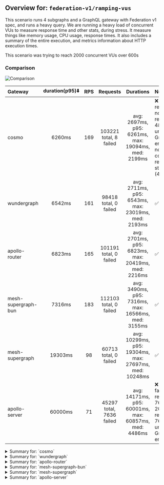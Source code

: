 ## Overview for: `federation-v1/ramping-vus`


This scenario runs 4 subgraphs and a GraphQL gateway with Federation v1 spec, and runs a heavy query. We are running a heavy load of concurrent VUs to measure response time and other stats, during stress. It measure things like memory usage, CPU usage, response times. It also includes a summary of the entire execution, and metrics information about HTTP execution times.


This scenario was trying to reach 2000 concurrent VUs over 600s


### Comparison


<img src="https://imagedelivery.net/KYe9TScr4TldYHA48pczVg/2d2739d7-17dd-4043-5882-17f89bf18100/public" alt="Comparison" />


| Gateway             | duration(p95)⬇️ |  RPS  |         Requests         |                       Durations                        | Notes                                                                                                          |
| :------------------ | :-------------: | :---: | :----------------------: | :----------------------------------------------------: | :------------------------------------------------------------------------------------------------------------- |
| cosmo               |     6260ms      |  169  |  103221 total, 8 failed  |  avg: 2697ms, p95: 6261ms, max: 19094ms, med: 2199ms   | ❌ 8 failed requests, 8 non-200 responses, 48 unexpected GraphQL errors, non-compatible response structure (48) |
| wundergraph         |     6542ms      |  161  |  98418 total, 0 failed   |  avg: 2711ms, p95: 6543ms, max: 23019ms, med: 2193ms   | ✅                                                                                                              |
| apollo-router       |     6823ms      |  165  |  101191 total, 0 failed  |  avg: 2701ms, p95: 6823ms, max: 20419ms, med: 2216ms   | ✅                                                                                                              |
| mesh-supergraph-bun |     7316ms      |  183  |  112103 total, 0 failed  |  avg: 3490ms, p95: 7316ms, max: 16566ms, med: 3155ms   | ✅                                                                                                              |
| mesh-supergraph     |     19303ms     |  98   |  60713 total, 0 failed   | avg: 10299ms, p95: 19304ms, max: 27697ms, med: 10248ms | ✅                                                                                                              |
| apollo-server       |     60000ms     |  71   | 45297 total, 7636 failed | avg: 14171ms, p95: 60001ms, max: 60857ms, med: 4486ms  | ❌ 7636 failed requests, 7636 non-200 responses, 7636 unexpected GraphQL errors                                 |



<details>
  <summary>Summary for: `cosmo`</summary>

  **K6 Output**




```
     ✗ response code was 200
      ↳  99% — ✓ 103213 / ✗ 8
     ✗ no graphql errors
      ↳  99% — ✓ 103173 / ✗ 48
     ✗ valid response structure
      ↳  99% — ✓ 103173 / ✗ 48

     checks.........................: 99.96% ✓ 309559     ✗ 104   
     data_received..................: 9.1 GB 15 MB/s
     data_sent......................: 123 MB 201 kB/s
     http_req_blocked...............: avg=50.17ms  min=1.36µs  med=3.3µs   max=15.34s p(90)=4.96µs p(95)=9.64µs  
     http_req_connecting............: avg=48.31ms  min=0s      med=0s      max=15.34s p(90)=0s     p(95)=0s      
     http_req_duration..............: avg=2.69s    min=7.48ms  med=2.19s   max=19.09s p(90)=5.52s  p(95)=6.26s   
       { expected_response:true }...: avg=2.69s    min=7.48ms  med=2.19s   max=19.09s p(90)=5.52s  p(95)=6.26s   
     http_req_failed................: 0.00%  ✓ 8          ✗ 103213
     http_req_receiving.............: avg=443.78ms min=18.04µs med=68.6µs  max=16.88s p(90)=1.3s   p(95)=3.21s   
     http_req_sending...............: avg=64.31ms  min=8.12µs  med=14.18µs max=11.92s p(90)=121µs  p(95)=192.02ms
     http_req_tls_handshaking.......: avg=0s       min=0s      med=0s      max=0s     p(90)=0s     p(95)=0s      
     http_req_waiting...............: avg=2.18s    min=7.38ms  med=1.77s   max=15.58s p(90)=4.93s  p(95)=5.49s   
     http_reqs......................: 103221 169.211419/s
     iteration_duration.............: avg=5.9s     min=13.92ms med=4.8s    max=46.45s p(90)=12.4s  p(95)=15.43s  
     iterations.....................: 103221 169.211419/s
     vus............................: 7      min=7        max=1997
     vus_max........................: 2000   min=2000     max=2000
```


**Performance Overview**


<img src="https://imagedelivery.net/KYe9TScr4TldYHA48pczVg/306a2b00-e768-4cb9-5eb8-6eaaeafc5800/public" alt="Performance Overview" />


**Subgraphs Overview**


<img src="https://imagedelivery.net/KYe9TScr4TldYHA48pczVg/5d89a3ba-0760-477e-2bf6-1a60802e3d00/public" alt="Subgraphs Overview" />


**HTTP Overview**


<img src="https://imagedelivery.net/KYe9TScr4TldYHA48pczVg/dd7fd340-d2ad-4ab7-4ff0-d4618bc27a00/public" alt="HTTP Overview" />


  </details>

<details>
  <summary>Summary for: `wundergraph`</summary>

  **K6 Output**




```
     ✓ response code was 200
     ✓ no graphql errors
     ✓ valid response structure

     checks.........................: 100.00% ✓ 295254     ✗ 0     
     data_received..................: 8.6 GB  14 MB/s
     data_sent......................: 117 MB  192 kB/s
     http_req_blocked...............: avg=50.43ms  min=1.31µs  med=3.65µs  max=19.3s  p(90)=5.81µs   p(95)=10.74µs
     http_req_connecting............: avg=47.52ms  min=0s      med=0s      max=15.73s p(90)=0s       p(95)=0s     
     http_req_duration..............: avg=2.71s    min=6.52ms  med=2.19s   max=23.01s p(90)=5.6s     p(95)=6.54s  
       { expected_response:true }...: avg=2.71s    min=6.52ms  med=2.19s   max=23.01s p(90)=5.6s     p(95)=6.54s  
     http_req_failed................: 0.00%   ✓ 0          ✗ 98418 
     http_req_receiving.............: avg=504.64ms min=25.95µs med=78.17µs max=18.27s p(90)=1.56s    p(95)=3.23s  
     http_req_sending...............: avg=83.12ms  min=7.52µs  med=15.68µs max=14.35s p(90)=143.89µs p(95)=264.5ms
     http_req_tls_handshaking.......: avg=0s       min=0s      med=0s      max=0s     p(90)=0s       p(95)=0s     
     http_req_waiting...............: avg=2.12s    min=6.44ms  med=1.64s   max=13.01s p(90)=4.68s    p(95)=5.63s  
     http_reqs......................: 98418   161.339646/s
     iteration_duration.............: avg=6.22s    min=12.41ms med=4.95s   max=42.02s p(90)=13.22s   p(95)=16.03s 
     iterations.....................: 98418   161.339646/s
     vus............................: 7       min=7        max=2000
     vus_max........................: 2000    min=2000     max=2000
```


**Performance Overview**


<img src="https://imagedelivery.net/KYe9TScr4TldYHA48pczVg/c011c4c0-e19f-4c26-7c54-f41912207d00/public" alt="Performance Overview" />


**Subgraphs Overview**


<img src="https://imagedelivery.net/KYe9TScr4TldYHA48pczVg/f6e8036c-46d5-440b-4408-c7ddf0bca700/public" alt="Subgraphs Overview" />


**HTTP Overview**


<img src="https://imagedelivery.net/KYe9TScr4TldYHA48pczVg/02e7f0bf-3231-4820-06f4-ba7061bd5a00/public" alt="HTTP Overview" />


  </details>

<details>
  <summary>Summary for: `apollo-router`</summary>

  **K6 Output**




```
     ✓ response code was 200
     ✓ no graphql errors
     ✓ valid response structure

     checks.........................: 100.00% ✓ 303573     ✗ 0     
     data_received..................: 8.9 GB  15 MB/s
     data_sent......................: 120 MB  197 kB/s
     http_req_blocked...............: avg=41.72ms  min=1.44µs  med=4.09µs  max=16.17s p(90)=6.84µs   p(95)=11µs    
     http_req_connecting............: avg=39.66ms  min=0s      med=0s      max=16.17s p(90)=0s       p(95)=0s      
     http_req_duration..............: avg=2.7s     min=9.6ms   med=2.21s   max=20.41s p(90)=5.65s    p(95)=6.82s   
       { expected_response:true }...: avg=2.7s     min=9.6ms   med=2.21s   max=20.41s p(90)=5.65s    p(95)=6.82s   
     http_req_failed................: 0.00%   ✓ 0          ✗ 101191
     http_req_receiving.............: avg=635.34ms min=24.62µs med=90.04µs max=15.98s p(90)=2.37s    p(95)=4.01s   
     http_req_sending...............: avg=72.33ms  min=8.05µs  med=19.01µs max=15.17s p(90)=149.46µs p(95)=204.05ms
     http_req_tls_handshaking.......: avg=0s       min=0s      med=0s      max=0s     p(90)=0s       p(95)=0s      
     http_req_waiting...............: avg=1.99s    min=9.47ms  med=1.65s   max=12.44s p(90)=4.18s    p(95)=5.21s   
     http_reqs......................: 101191  165.726952/s
     iteration_duration.............: avg=6.03s    min=27.58ms med=4.91s   max=39.63s p(90)=12.98s   p(95)=15.73s  
     iterations.....................: 101191  165.726952/s
     vus............................: 104     min=52       max=1998
     vus_max........................: 2000    min=2000     max=2000
```


**Performance Overview**


<img src="https://imagedelivery.net/KYe9TScr4TldYHA48pczVg/501dc4a6-4930-4b5c-3393-509f9862f500/public" alt="Performance Overview" />


**Subgraphs Overview**


<img src="https://imagedelivery.net/KYe9TScr4TldYHA48pczVg/a2c7f462-6f20-4cf6-74c1-433829f5e300/public" alt="Subgraphs Overview" />


**HTTP Overview**


<img src="https://imagedelivery.net/KYe9TScr4TldYHA48pczVg/6f63d91f-ae84-47d5-e1d1-0bc04bd84300/public" alt="HTTP Overview" />


  </details>

<details>
  <summary>Summary for: `mesh-supergraph-bun`</summary>

  **K6 Output**




```
     ✓ response code was 200
     ✓ no graphql errors
     ✓ valid response structure

     checks.........................: 100.00% ✓ 336309     ✗ 0     
     data_received..................: 9.8 GB  16 MB/s
     data_sent......................: 133 MB  218 kB/s
     http_req_blocked...............: avg=25.3ms   min=1.43µs  med=3.28µs  max=10.88s p(90)=5.4µs   p(95)=7.82µs
     http_req_connecting............: avg=23.89ms  min=0s      med=0s      max=10.88s p(90)=0s      p(95)=0s    
     http_req_duration..............: avg=3.49s    min=16.54ms med=3.15s   max=16.56s p(90)=6.59s   p(95)=7.31s 
       { expected_response:true }...: avg=3.49s    min=16.54ms med=3.15s   max=16.56s p(90)=6.59s   p(95)=7.31s 
     http_req_failed................: 0.00%   ✓ 0          ✗ 112103
     http_req_receiving.............: avg=365.72ms min=27.57µs med=68.81µs max=12.53s p(90)=1.08s   p(95)=2.52s 
     http_req_sending...............: avg=48.89ms  min=7.8µs   med=14.39µs max=8.6s   p(90)=73.61µs p(95)=45.1ms
     http_req_tls_handshaking.......: avg=0s       min=0s      med=0s      max=0s     p(90)=0s      p(95)=0s    
     http_req_waiting...............: avg=3.07s    min=12.17ms med=2.77s   max=12.52s p(90)=5.95s   p(95)=6.66s 
     http_reqs......................: 112103  183.753573/s
     iteration_duration.............: avg=5.52s    min=28.01ms med=4.59s   max=32.63s p(90)=11.17s  p(95)=13.38s
     iterations.....................: 112103  183.753573/s
     vus............................: 273     min=51       max=1995
     vus_max........................: 2000    min=2000     max=2000
```


**Performance Overview**


<img src="https://imagedelivery.net/KYe9TScr4TldYHA48pczVg/a6e1181b-1a2a-450a-fc42-f54dfd0a4000/public" alt="Performance Overview" />


**Subgraphs Overview**


<img src="https://imagedelivery.net/KYe9TScr4TldYHA48pczVg/a91082d7-a8d8-4165-8ae1-016db0c6dd00/public" alt="Subgraphs Overview" />


**HTTP Overview**


<img src="https://imagedelivery.net/KYe9TScr4TldYHA48pczVg/0b41886b-c1ac-431a-9f2a-207b8aac1100/public" alt="HTTP Overview" />


  </details>

<details>
  <summary>Summary for: `mesh-supergraph`</summary>

  **K6 Output**




```
     ✓ response code was 200
     ✓ no graphql errors
     ✓ valid response structure

     checks.........................: 100.00% ✓ 182139    ✗ 0     
     data_received..................: 5.3 GB  8.6 MB/s
     data_sent......................: 72 MB   117 kB/s
     http_req_blocked...............: avg=3.24ms  min=1.89µs  med=4.12µs  max=1.57s  p(90)=6.78µs p(95)=12.38µs 
     http_req_connecting............: avg=3.13ms  min=0s      med=0s      max=1.07s  p(90)=0s     p(95)=0s      
     http_req_duration..............: avg=10.29s  min=54.17ms med=10.24s  max=27.69s p(90)=18.14s p(95)=19.3s   
       { expected_response:true }...: avg=10.29s  min=54.17ms med=10.24s  max=27.69s p(90)=18.14s p(95)=19.3s   
     http_req_failed................: 0.00%   ✓ 0         ✗ 60713 
     http_req_receiving.............: avg=41.94ms min=33.41µs med=77.63µs max=6.74s  p(90)=4.81ms p(95)=129.59ms
     http_req_sending...............: avg=5.62ms  min=9.13µs  med=17.85µs max=2.49s  p(90)=50.4µs p(95)=2.32ms  
     http_req_tls_handshaking.......: avg=0s      min=0s      med=0s      max=0s     p(90)=0s     p(95)=0s      
     http_req_waiting...............: avg=10.25s  min=52.08ms med=10.21s  max=27.65s p(90)=18.09s p(95)=19.23s  
     http_reqs......................: 60713   98.361738/s
     iteration_duration.............: avg=10.49s  min=83.6ms  med=10.45s  max=32.84s p(90)=18.36s p(95)=19.7s   
     iterations.....................: 60713   98.361738/s
     vus............................: 352     min=50      max=1998
     vus_max........................: 2000    min=2000    max=2000
```


**Performance Overview**


<img src="https://imagedelivery.net/KYe9TScr4TldYHA48pczVg/b96b91dc-4d04-4e78-df52-f91ce1f76600/public" alt="Performance Overview" />


**Subgraphs Overview**


<img src="https://imagedelivery.net/KYe9TScr4TldYHA48pczVg/4cee2ebf-ec1f-412f-3fbf-e365ac164000/public" alt="Subgraphs Overview" />


**HTTP Overview**


<img src="https://imagedelivery.net/KYe9TScr4TldYHA48pczVg/7aceb1c1-f634-4ece-b6a0-dfa56bdb3200/public" alt="HTTP Overview" />


  </details>

<details>
  <summary>Summary for: `apollo-server`</summary>

  **K6 Output**




```
     ✗ response code was 200
      ↳  83% — ✓ 37661 / ✗ 7636
     ✗ no graphql errors
      ↳  83% — ✓ 37661 / ✗ 7636
     ✓ valid response structure

     checks.........................: 88.09% ✓ 112983    ✗ 15272 
     data_received..................: 3.3 GB 5.2 MB/s
     data_sent......................: 54 MB  85 kB/s
     http_req_blocked...............: avg=710.76µs min=1.4µs   med=3.62µs   max=296.99ms p(90)=249.83µs p(95)=806.5µs 
     http_req_connecting............: avg=682.56µs min=0s      med=0s       max=296.82ms p(90)=200.91µs p(95)=711.23µs
     http_req_duration..............: avg=14.17s   min=80.39ms med=4.48s    max=1m0s     p(90)=1m0s     p(95)=1m0s    
       { expected_response:true }...: avg=4.87s    min=80.39ms med=4.34s    max=59.84s   p(90)=5.61s    p(95)=6.29s   
     http_req_failed................: 16.85% ✓ 7636      ✗ 37661 
     http_req_receiving.............: avg=300.67µs min=0s      med=105.34µs max=201.52ms p(90)=178.75µs p(95)=248.22µs
     http_req_sending...............: avg=232.96µs min=7.93µs  med=17.66µs  max=282.15ms p(90)=45.59µs  p(95)=79.86µs 
     http_req_tls_handshaking.......: avg=0s       min=0s      med=0s       max=0s       p(90)=0s       p(95)=0s      
     http_req_waiting...............: avg=14.17s   min=80.25ms med=4.48s    max=1m0s     p(90)=59.99s   p(95)=1m0s    
     http_reqs......................: 45297  71.422162/s
     iteration_duration.............: avg=14.18s   min=86.71ms med=4.5s     max=1m0s     p(90)=1m0s     p(95)=1m0s    
     iterations.....................: 45297  71.422162/s
     vus............................: 34     min=34      max=2000
     vus_max........................: 2000   min=2000    max=2000
```


**Performance Overview**


<img src="https://imagedelivery.net/KYe9TScr4TldYHA48pczVg/2e438daf-d59c-45d0-8599-5a8122afc900/public" alt="Performance Overview" />


**Subgraphs Overview**


<img src="https://imagedelivery.net/KYe9TScr4TldYHA48pczVg/64a3ba02-f061-466e-6466-1485e20c6000/public" alt="Subgraphs Overview" />


**HTTP Overview**


<img src="https://imagedelivery.net/KYe9TScr4TldYHA48pczVg/25402333-1386-4ebe-520a-dcc94106e600/public" alt="HTTP Overview" />


  </details>